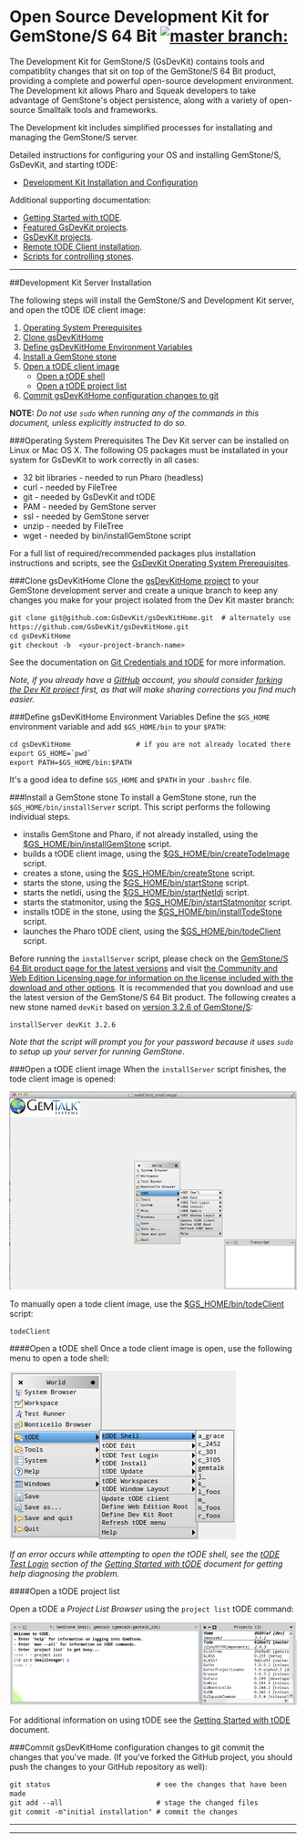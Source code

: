 # Open Source Development Kit for GemStone/S 64 Bit [![master branch:](https://travis-ci.org/GsDevKit/gsDevKitHome.png?branch=master)](https://travis-ci.org/GsDevKit/gsDevKitHome)

The Development Kit for GemStone/S (GsDevKit) contains tools and compatiblity changes that sit on top of the GemStone/S 64 Bit product, providing a complete and powerful open-source development environment. The Development kit allows Pharo and Squeak developers to take advantage of GemStone's object persistence, along with a variety of open-source Smalltalk tools and frameworks.

The Development kit includes simplified processes for installating and managing the GemStone/S server.

Detailed instructions for configuring your OS and installing GemStone/S, GsDevKit, and starting tODE: 
* [Development Kit Installation and Configuration](#development-kit-server-installation)

Additional supporting documentation:

* [Getting Started with tODE][62].
* [Featured GsDevKit projects][94].
* [GsDevKit projects][95].
* [Remote tODE Client installation][17].
* [Scripts for controlling stones][96].

---

##Development Kit Server Installation

The following steps will install the GemStone/S and Development Kit server, and open the tODE IDE client image:
1. [Operating System Prerequisites](#operating-system-prerequisites)
2. [Clone gsDevKitHome](#clone-gsdevkithome)
3. [Define gsDevKitHome Environment Variables](#define-gsdevkithome-environment-variables)
4. [Install a GemStone stone](#install-a-gemstone-stone)
5. [Open a tODE client image](#open-a-tode-client-image)
   - [Open a tODE shell](#open-a-tode-shell)
   - [Open a tODE project list](#open-a-tode=project-list)
6. [Commit gsDevKitHome configuration changes to git](#commit-gsdevkithome-configuration-changes-to-git)

**NOTE:** *Do not use `sudo` when running any of the commands in this document, unless explicitly instructed to do so.*

###Operating System Prerequisites
The Dev Kit server can be installed on Linux or Mac OS X.
The following OS packages must be installated in your system for GsDevKit to work correctly in all cases:
- 32 bit libraries - needed to run Pharo (headless)
- curl             - needed by FileTree
- git              - needed by GsDevKit and tODE
- PAM              - needed by GemStone server
- ssl              - needed by GemStone server
- unzip            - needed by FileTree
- wget             - needed by bin/installGemStone script

For a full list of required/recommended packages plus installation instructions and scripts, see the  [GsDevKit Operating System Prerequisites][36].
   
###Clone gsDevKitHome
Clone the [gsDevKitHome project][2] to your GemStone development server and create a unique branch to keep any changes you make for your project isolated from the Dev Kit master branch:

```Shell
git clone git@github.com:GsDevKit/gsDevKitHome.git  # alternately use https://github.com/GsDevKit/gsDevKitHome.git
cd gsDevKitHome
git checkout -b  <your-project-branch-name>
```

See the documentation on [Git Credentials and tODE][97] for more information.

*Note, if you already have a [GitHub][15] account, you should consider [forking the Dev Kit project][3] first, as that will make sharing corrections you find much easier.*

###Define gsDevKitHome Environment Variables
Define the `$GS_HOME` environment variable and add `$GS_HOME/bin` to your `$PATH`:

```Shell
cd gsDevKitHome                # if you are not already located there
export GS_HOME=`pwd`
export PATH=$GS_HOME/bin:$PATH
```

It's a good idea to define `$GS_HOME` and `$PATH` in your `.bashrc` file.

###Install a GemStone stone
To install a GemStone stone, run the `$GS_HOME/bin/installServer` script.
This script performs the following individual steps.  
- installs GemStone and Pharo, if not already installed, using the [$GS_HOME/bin/installGemStone][34] script.
- builds a tODE client image, using the [$GS_HOME/bin/createTodeImage][59] script.
- creates a stone, using the [$GS_HOME/bin/createStone][60] script.
- starts the stone, using the [$GS_HOME/bin/startStone][31] script.
- starts the netldi, using the [$GS_HOME/bin/startNetldi][32] script.
- starts the statmonitor, using the [$GS_HOME/bin/startStatmonitor][61] script.
- installs tODE in the stone, using the [$GS_HOME/bin/installTodeStone][46] script.
- launches the Pharo tODE client, using the [$GS_HOME/bin/todeClient][35] script. 

Before running the `installServer` script, please check on the [GemStone/S 64 Bit product page for the latest versions][98] and visit [the Community and Web Edition Licensing page for information on the license included with the download and other options][98].
It is recommended that you download and use the latest version of the GemStone/S 64 Bit product.
The following creates a new stone named `devKit` based on [version 3.2.6 of GemStone/S][16]:

```Shell
installServer devKit 3.2.6
```
*Note that the script will prompt you for your password because it uses `sudo` to setup up your server for running GemStone*.

###Open a tODE client image
When the `installServer` script finishes, the tode client image is opened:

![tode image][63]

To manually open a tode client image, use the [$GS_HOME/bin/todeClient][35] script:

```
todeClient
```

####Open a tODE shell
Once a tode client image is open, use the following menu to open a tode shell:  
   
![open tode shell][18]

*If an error occurs while attempting to open the tODE shell, see the [tODE Test Login][64] section of the [Getting Started with tODE][62] document for getting help diagnosing the problem.*

####Open a tODE project list

Open a tODE a *Project List Browser* using the `project list` tODE command:

![project list][19]

For additional information on using tODE see the [Getting Started with tODE][62] document.

###Commit gsDevKitHome configuration changes to git
commit the changes that you've made.
(If you've forked the GitHub project, you should push the changes to your GitHub repository as well):

   ```Shell
   git status                          # see the changes that have been made
   git add --all                       # stage the changed files
   git commit -m"initial installation" # commit the changes
   ```

---
---

[1]: https://help.github.com/articles/fork-a-repo
[2]: https://github.com/GsDevKit/gsDevKitHome
[3]: https://github.com/GsDevKit/gsDevKitHome/fork
[4]: https://help.github.com/articles/fork-a-repo#step-2-clone-your-fork
[5]: bin/README.md
[6]: http://gemtalksystems.com/index.php/products/gemstones/
[7]: http://pharo.org/
[8]: https://github.com/dalehenrich/tode#tode-the-object-centric-development-environment-
[9]: gemstone/README.md
[10]: gemstone/downloads
[11]: gemstone/products
[12]: gemstone/stones
[13]: tode
[14]: pharo
[15]: https://github.com
[16]: http://gemtalksystems.com/products/gs64/versions32x/
[17]: docs/clientInstallation.md#tode-client-installation
[18]: docs/images/openTodeShell.png
[19]: docs/images/projectList.png
[21]: https://code.google.com/p/magritte-metamodel/
[22]: http://www.piercms.com/
[23]: projects/seaside31
[24]: http://www.seaside.st/
[25]: projects/zinc
[26]: https://github.com/svenvc/zinc/blob/master/zinc-http-components-paper.md#http
[27]: projects/README.md#gsdevkit-projects
[29]: bin/createTodeStone
[30]: bin/stopStone
[31]: bin/startStone
[32]: bin/startNetldi
[33]: bin/stones
[34]: bin/installGemStone
[35]: bin/todeClient
[36]: docs/osPrereqs/osPrereqs.md#gsdevkit-operating-system-prerequisites

[46]: bin/installTodeStone

[58]: http://gemtalksystems.com/products/vsd/
[59]: bin/createTodeImage
[60]: bin/createStone
[61]: bin/startStatmonitor
[62]: https://github.com/dalehenrich/tode/blob/master/docs/GettingStarted.md#getting-started-with-tode
[63]: docs/images/todeClient.png
[64]: https://github.com/dalehenrich/tode/blob/master/docs/GettingStarted.md#tode-test-login

[74]: tode/sys/default/projects
[75]: https://help.github.com/articles/using-pull-requests/
[76]: https://github.com/dalehenrich/tode/blob/master/docs/releaseNotes/releaseNotes0.1.0.md#project-entry

[94]: projects/README.md#featured-gsdevkit-projects
[95]: projects/README.md#gsdevkit-projects
[96]: bin/README.md
[97]: https://github.com/dalehenrich/tode/blob/master/docs/releaseNotes/releaseNotes0.1.0.md#git-credentials-and-tode
[98]: http://gemtalksystems.com/products/gs64/
[99]: http://gemtalksystems.com/licensing/#CWELicensing


